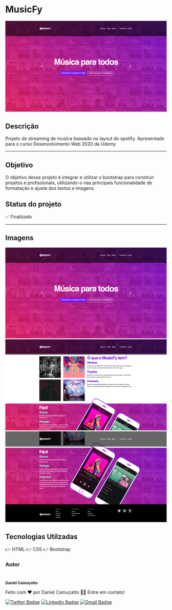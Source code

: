 # MusicFy 
![MusicFy - Sua música para qualquer hora](/img/MusicFy_Header.png)
## Descrição 
Projeto de streaming de musica baseado no layout do spotify. Apresentado para o curso Desenvolvimento Web 2020 da Udemy 
***
## Objetivo 
O objetivo desse projeto é integrar e utilizar o bootstrap para construir  projetos e profissionais, utilizando-o nas principais funcionalidade de formatação e ajuste dos textos e imagens. 
## Status do projeto 
:white_check_mark:  Finalizado 
___
## Imagens
![](/img/MusicFy_Header.png)
![](/img/MusicFy_Main.png)
![](/img/MusicFy_footer.png)

## Tecnologias Utilzadas 
:point_right: HTML
:point_right: CSS
:point_right: Bootstrap

### Autor

 <img style="border-radius: 50%;" src="https://avatars2.githubusercontent.com/u/60949316?s=460&u=58d5b8cccd8c3322ca588d9e198b307dec58b8d9&v=4" width="100px;" alt=""/>
 <br />
 <sub><b>Daniel Camuçatto</b></sub></a>


Feito com ❤️ por Daniel Camuçatto 👋🏽 Entre em contato!

[![Twitter Badge](https://img.shields.io/badge/-@danielcamucatto-1ca0f1?style=flat-square&labelColor=1ca0f1&logo=twitter&logoColor=white&link=https://twitter.com/danielcamucatto)](https://twitter.com/danielcamucatto) [![Linkedin Badge](https://img.shields.io/badge/-Danielcamucatto-blue?style=flat-square&logo=Linkedin&logoColor=white&link=https://www.linkedin.com/in/danielcamucatto/)](https://www.linkedin.com/in/danielcamucatto/) 
[![Gmail Badge](https://img.shields.io/badge/-daniel.camucatto@gmail.com-c14438?style=flat-square&logo=Gmail&logoColor=white&link=mailto:tgmarinho@gmail.com)](mailto:daniel.camucatto@gmail.com) 
